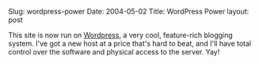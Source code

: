 Slug: wordpress-power
Date: 2004-05-02
Title: WordPress Power
layout: post

This site is now run on <a href="http://wordpress.org">Wordpress</a>, a very cool, feature-rich blogging system. I&#39;ve got a new host at a price that&#39;s hard to beat, and I&#39;ll have total control over the software and physical access to the server. Yay!
